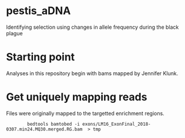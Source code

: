 # pestis_aDNA
Identifying selection using changes in allele frequency during the black plague


# Starting point
Analyses in this repository begin with bams mapped by Jennifer Klunk. 


# Get uniquely mapping reads
Files were originally mapped to the targetted enrichment regions. 

```
		bedtools bamtobed -i exons/LM16_ExonFinal_2018-0307.min24.MQ30.merged.RG.bam  > tmp
```


# 
